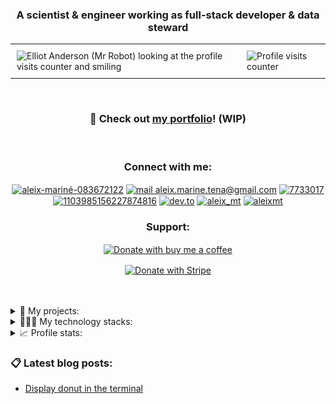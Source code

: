 <!--suppress HtmlDeprecatedAttribute -->
<!-- align="center" works in markdown, even if it is deprecated in HTML -->
<!-- Remember that blank lines when working with markdown / HTML are used for parsing and are serious business! -->
<!-- This file was partly generated with this tool https://rahuldkjain.github.io/gh-profile-readme-generator/
If you want to copy me that is a good place to start-->


<!-- Title -->
<h3 align="center">A scientist & engineer working as full-stack developer & data steward</h3>


<!-- Eliot Alderson + profile visits counter -->
<div id="image-table" align="center">
    <table>
	    <tr>
    	    <td style="padding:10px">
                <img src="https://github.com/AleixMT/AleixMT/assets/23342150/a802e799-cfcf-4add-ae22-0aa96bbecb6c" alt="Elliot Anderson (Mr Robot) looking at the profile visits counter and smiling"/>
      	    </td>
            <td style="padding:10px">
                <img src="https://komarev.com/ghpvc/?username=aleixmt&label=Profile%20views&color=0e75b6&style=flat" alt="Profile visits counter"/>
            </td>
        </tr>
    </table>
</div>


<!-- User status -->
<br>
<h3 align="center"> 📁 Check out <a href="https://aleixmt.github.io" target="blank"> my portfolio</a>! (WIP)</h3>	
<br>


<!-- Social media -->
<h3 align="center">Connect with me:</h3>
    <p align="center">
        <a href="https://www.linkedin.com/in/aleix-mariné-tena-083672122/" target="blank"><img align="center" src="https://raw.githubusercontent.com/rahuldkjain/github-profile-readme-generator/master/src/images/icons/Social/linked-in-alt.svg" alt="aleix-mariné-083672122" height="40" width="40" /></a>
        <a href="mailto:aleix.marine.tena@gmail.com" target="blank"><img align="center" src="https://upload.wikimedia.org/wikipedia/commons/e/ec/Circle-icons-mail.svg" alt="mail aleix.marine.tena@gmail.com" height="40" width="40" /></a>
        <a href="https://stackoverflow.com/users/7733017" target="blank"><img align="center" src="https://raw.githubusercontent.com/rahuldkjain/github-profile-readme-generator/master/src/images/icons/Social/stack-overflow.svg" alt="7733017" height="40" width="40" /></a>
        <a href="https://discord.gg/1103985156227874816" target="blank"><img align="center" src="https://raw.githubusercontent.com/rahuldkjain/github-profile-readme-generator/master/src/images/icons/Social/discord.svg" alt="1103985156227874816" height="40" width="40" /></a>
        <a href="https://dev.to/aleixmt" target="blank"><img align="center" src="https://raw.githubusercontent.com/rahuldkjain/github-profile-readme-generator/master/src/images/icons/Social/devto.svg" alt="dev.to" height="40" width="40" /></a>
        <a href="https://codesandbox.com/aleix_mt" target="blank"><img align="center" src="https://raw.githubusercontent.com/rahuldkjain/github-profile-readme-generator/master/src/images/icons/Social/codesandbox.svg" alt="aleix_mt" height="40" width="40" /></a>
        <a href="https://www.leetcode.com/aleixmt" target="blank"><img align="center" src="https://raw.githubusercontent.com/rahuldkjain/github-profile-readme-generator/master/src/images/icons/Social/leet-code.svg" alt="aleixmt" height="40" width="40" /></a>
    </p>


<!-- Support and donations -->
<h3 align="center">Support:</h3>
<p align="center">
    <a href="https://www.buymeacoffee.com/VidWise"> 
        <img align="center" src="https://cdn.buymeacoffee.com/buttons/v2/default-yellow.png" height="50" width="210" alt="Donate with buy me a coffee" />
    </a>
</p>
<p align="center">
    <a href="https://donate.stripe.com/28o15be6H8xlgyQ000"> 
        <img align="center" src="https://www.silicon.es/wp-content/uploads/2022/06/companylogo_bf4b0be5.png" height="140" width="250" alt="Donate with Stripe" />
    </a>
</p>
<br><br>


<!-- My projects -->
<details>
	<summary>
		💼 My projects: 
	</summary>
	<br>
	<details>
		<summary>
			Linux-Auto-Customizer
		</summary> 
		<p align="center">
		  <img src="https://github.com/Gua-tk/Linux-Auto-Customizer/blob/master/.github/logo.png" width="250" height="290"/>
		</p>
		<p align="center">
		  <a href="https://github.com/Gua-tk/Linux-Auto-Customizer">Official repo</a>
		</p>
		<i> May 2019 - Present </i>
		* Utility to automate installations and customizations to your Linux client machine. 
		* Contains almost 300 precoded installations and customizations that you can use out-of-the-box.
		* Certain compatibility with Windows.
		* [Check out how to start using it](https://github.com/Gua-tk/Linux-Auto-Customizer/wiki/Getting-started) or [check the installations that are already implemented](https://github.com/Gua-tk/Linux-Auto-Customizer/blob/master/doc/FEATURES.md).
		<p align="center"> 
			<h5 align="center"> <br> Used technologies: <br> 
			<a href="https://www.gnu.org/software/bash/" target="_blank" rel="noreferrer"> <img src="https://bashlogo.com/img/symbol/png/full_colored_dark.png" alt="bash" width="40" height="40"/> </a> 
			</h5>
		</p>
	</details>
    <details>
    <summary>
        <a href="github.com/ICIQ-DMP/eChempad">eChempad</a>
    </summary>
    <p align="center">
    <img src="https://raw.githubusercontent.com/ICIQ-DMP/eChempad-public-mirror/a8b8b3750bbc5eea9cc1b2a24ede46deb90bb72d/src/main/resources/static/img/create-small-white.png" width="133" height="34"/>
    </p>
    <p align="center">
    <a href="https://github.com/ICIQ-DMP/eChempad-public-mirror">Official repo</a>
    </p>
    <i> September 2021 - Present </i>
    * Web platform to manage the life-cycle of data from experimental chemistry at [ICIQ](https://www.iciq.org/).
    * Currently allows the import of data from [Perkin-Elmer Signals notebook](https://www.perkinelmer.com/libraries/sht_perkinelmer-signals-notebook-013433_01) and the export of this data into the [Dataverse](https://dataverse.org/) of [CORA RDR](https://dataverse.csuc.cat/).
    * Check out [the documentation](https://iciq-dmp.github.io/) to get started.
    <p align="center"> 
        <h5 align="center"> <br> Used technologies: <br> 
        <a href="https://www.java.com" target="_blank" rel="noreferrer"> <img src="https://raw.githubusercontent.com/devicons/devicon/master/icons/java/java-original.svg" alt="java" width="40" height="40"/> </a> 
        <a href="https://getbootstrap.com" target="_blank" rel="noreferrer"> <img src="https://raw.githubusercontent.com/devicons/devicon/master/icons/bootstrap/bootstrap-plain-wordmark.svg" alt="bootstrap" width="40" height="40"/> </a> 
        <a href="https://spring.io/" target="_blank" rel="noreferrer"> <img src="https://www.vectorlogo.zone/logos/springio/springio-icon.svg" alt="spring" width="40" height="40"/> </a> 
        <a href="https://www.zkoss.org" target="_blank" rel="noreferrer"> <img src="https://www.zkoss.org/resource/img/support/press_zklogo1.png" alt="flask" width="40" height="40"/> </a> 
        <a href="https://www.postgresql.org" target="_blank" rel="noreferrer"> <img src="https://raw.githubusercontent.com/devicons/devicon/master/icons/postgresql/postgresql-original-wordmark.svg" alt="postgresql" width="40" height="40"/> </a>
        <a href="https://www.gnu.org/software/bash/" target="_blank" rel="noreferrer"> <img src="https://bashlogo.com/img/symbol/png/full_colored_dark.png" alt="bash" width="40" height="40"/> </a> 
        <a href="https://developer.mozilla.org/en-US/docs/Web/JavaScript" target="_blank" rel="noreferrer"> <img src="https://raw.githubusercontent.com/devicons/devicon/master/icons/javascript/javascript-original.svg" alt="javascript" width="40" height="40"/> </a> 
        <a href="https://www.json.org/json-en.html" target="_blank" rel="noreferrer"> <img src="https://upload.wikimedia.org/wikipedia/commons/c/c9/JSON_vector_logo.svg" alt="JSON" width="40" height="40"/> </a>
        <a href="https://www.markdownguide.org/getting-started/" target="_blank" rel="noreferrer"> <img src="https://upload.wikimedia.org/wikipedia/commons/thumb/7/71/Antu_text-x-markdown.svg/512px-Antu_text-x-markdown.svg.png" alt="MarkDown" width="40" height="40"/> </a>
        <a href="https://www.w3schools.com/css/" target="_blank" rel="noreferrer"> <img src="https://raw.githubusercontent.com/devicons/devicon/master/icons/css3/css3-original-wordmark.svg" alt="css3" width="40" height="40"/> </a> 
        <a href="https://www.w3.org/html/" target="_blank" rel="noreferrer"> <img src="https://raw.githubusercontent.com/devicons/devicon/master/icons/html5/html5-original-wordmark.svg" alt="html5" width="40" height="40"/> </a>
        <a href="https://github.com/Gua-tk/Linux-Auto-Customizer" target="_blank" rel="noreferrer"> <img src="https://media.githubusercontent.com/media/Gua-tk/Linux-Auto-Customizer/master/.github/logo.png" alt="Linux Auto Customizer" width="40" height="40"/> </a> 
        <a href="https://git-scm.com/" target="_blank" rel="noreferrer"> <img src="https://www.vectorlogo.zone/logos/git-scm/git-scm-icon.svg" alt="git" width="40" height="40"/> </a> 
        <a href="https://postman.com" target="_blank" rel="noreferrer"> <img src="https://www.vectorlogo.zone/logos/getpostman/getpostman-icon.svg" alt="postman" width="40" height="40"/> </a> 
        <a href="https://jekyllrb.com/" target="_blank" rel="noreferrer"> <img src="https://www.vectorlogo.zone/logos/jekyllrb/jekyllrb-icon.svg" alt="jekyll" width="40" height="40"/> </a> 
        <a href="https://maven.apache.org/" target="_blank" rel="noreferrer"> <img src="https://encrypted-tbn0.gstatic.com/images?q=tbn:ANd9GcRP9OKIrIvTMtlstXkQREBGpAuRSfh-PNTbBfWUlqwp2w" alt="Apache Maven" width="40" height="40"/> </a> 
        <a href="https://www.docker.com/" target="_blank" rel="noreferrer"> <img src="https://raw.githubusercontent.com/devicons/devicon/master/icons/docker/docker-original-wordmark.svg" alt="docker" width="40" height="40"/> </a> 
        <a href="https://www.github.com" target="_blank" rel="noreferrer"> <img src="https://assets-global.website-files.com/6203daf47137054c031fa0e6/63306942721a28becf0ded7a_github-actions.svg" alt="GitHub Actions" width="40" height="40"/> </a>
        <a href="https://ubuntu.com/" target="_blank" rel="noreferrer"> <img src="https://upload.wikimedia.org/wikipedia/commons/9/9e/UbuntuCoF.svg" alt="Ubuntu" width="40" height="40"/> </a> 
        </h5>	
    </p>
    </details>
<br>
<br>
</details>


<!-- Technical skills -->
<details>
<summary>
	👩🏾‍💻 My technology stacks:
</summary>
    <br>
    <details>
    <summary>
        🤓 Technologies that I know:
    </summary> 
    All categories by descending order of knowledge:
    <h5 align="center">Programming languages:</h5>
    <p align="center"> 
        <a href="https://www.java.com" target="_blank" rel="noreferrer"> <img src="https://raw.githubusercontent.com/devicons/devicon/master/icons/java/java-original.svg" alt="java" width="40" height="40"/> </a> 
        <a href="https://www.cprogramming.com/" target="_blank" rel="noreferrer"> <img src="https://raw.githubusercontent.com/devicons/devicon/master/icons/c/c-original.svg" alt="c" width="40" height="40"/> </a> 
        <a href="https://www.gnu.org/software/bash/" target="_blank" rel="noreferrer"> <img src="https://bashlogo.com/img/symbol/png/full_colored_dark.png" alt="bash" width="40" height="40"/> </a> 
        <a href="https://www.python.org" target="_blank" rel="noreferrer"> <img src="https://raw.githubusercontent.com/devicons/devicon/master/icons/python/python-original.svg" alt="python" width="40" height="40"/> </a> 
        <a href="https://en.wikipedia.org/wiki/Assembly_language" target="_blank" rel="noreferrer"> <img src="https://play-lh.googleusercontent.com/YrY5n418F1joskaaIE1ou8991mmdEaTR66Mr8fHwuRGIkE9ZSnHeiJc-BcUoeU4dhNZl" alt="assembly" width="40" height="40"/> </a> 
        <a href="https://developer.mozilla.org/en-US/docs/Web/JavaScript" target="_blank" rel="noreferrer"> <img src="https://raw.githubusercontent.com/devicons/devicon/master/icons/javascript/javascript-original.svg" alt="javascript" width="40" height="40"/> </a> 
        <a href="https://en.wikipedia.org/wiki/Batch_file" target="_blank" rel="noreferrer"> <img src="https://icons.iconarchive.com/icons/harwen/pleasant/256/MS-DOS-Batch-File-icon.png" alt="assembly" width="40" height="40"/> </a> 
    </p>
    <h5 align="center">Markup languages:</h5>
    <p align="center"> 
        <a href="https://www.w3schools.com/css/" target="_blank" rel="noreferrer"> <img src="https://raw.githubusercontent.com/devicons/devicon/master/icons/css3/css3-original-wordmark.svg" alt="css3" width="40" height="40"/> </a> 
        <a href="https://www.w3.org/html/" target="_blank" rel="noreferrer"> <img src="https://raw.githubusercontent.com/devicons/devicon/master/icons/html5/html5-original-wordmark.svg" alt="html5" width="40" height="40"/> </a>
        <a href="https://yaml.org/" target="_blank" rel="noreferrer"> <img src="https://user-images.githubusercontent.com/965439/27257445-8791ea14-539c-11e7-8f5a-eec6cdfababa.png" alt="yaml" width="40" height="40"/> </a>
        <a href="https://www.latex-project.org/" target="_blank" rel="noreferrer"> <img src="https://user-images.githubusercontent.com/49899602/103332150-553fb180-4aac-11eb-8d6f-55f6a647a243.jpg" alt="LaTeX" width="40" height="40"/> </a>
        <a href="https://www.json.org/json-en.html" target="_blank" rel="noreferrer"> <img src="https://upload.wikimedia.org/wikipedia/commons/c/c9/JSON_vector_logo.svg" alt="JSON" width="40" height="40"/> </a>
        <a href="https://www.markdownguide.org/getting-started/" target="_blank" rel="noreferrer"> <img src="https://upload.wikimedia.org/wikipedia/commons/thumb/7/71/Antu_text-x-markdown.svg/512px-Antu_text-x-markdown.svg.png" alt="MarkDown" width="40" height="40"/> </a>
    </p>
    <h5 align="center">Frameworks:</h5>
    <p align="center"> 
        <a href="https://getbootstrap.com" target="_blank" rel="noreferrer"> <img src="https://raw.githubusercontent.com/devicons/devicon/master/icons/bootstrap/bootstrap-plain-wordmark.svg" alt="bootstrap" width="40" height="40"/> </a> 
        <a href="https://spring.io/" target="_blank" rel="noreferrer"> <img src="https://www.vectorlogo.zone/logos/springio/springio-icon.svg" alt="spring" width="40" height="40"/> </a> 
        <a href="https://flask.palletsprojects.com/" target="_blank" rel="noreferrer"> <img src="https://cdn.buttercms.com/w8lc0UqsQCnPG0Ax6aiM" alt="flask" width="40" height="40"/> </a> 
        <a href="https://www.zkoss.org" target="_blank" rel="noreferrer"> <img src="https://www.zkoss.org/resource/img/support/press_zklogo1.png" alt="flask" width="40" height="40"/> </a> 
    </p>
    <h5 align="center">Databases:</h5>
    <p align="center"> 
        <a href="https://www.postgresql.org" target="_blank" rel="noreferrer"> <img src="https://raw.githubusercontent.com/devicons/devicon/master/icons/postgresql/postgresql-original-wordmark.svg" alt="postgresql" width="40" height="40"/> </a>
        <a href="https://redis.io" target="_blank" rel="noreferrer"> <img src="https://raw.githubusercontent.com/devicons/devicon/master/icons/redis/redis-original-wordmark.svg" alt="redis" width="40" height="40"/> </a> 
        <a href="https://mariadb.org" target="_blank" rel="noreferrer"> <img src="https://mariadb.org/wp-content/uploads/2019/01/cropped-mariadb_org_rgb_v-2.png" alt="mariadb" width="40" height="40"/> </a> 
    </p>
    <h5 align="center">Operating Systems:</h5>
    <p align="center"> 
        <a href="https://www.linux.org/" target="_blank" rel="noreferrer"> <img src="https://raw.githubusercontent.com/devicons/devicon/master/icons/linux/linux-original.svg" alt="linux" width="40" height="40"/> </a> 
        <a href="https://ubuntu.com/" target="_blank" rel="noreferrer"> <img src="https://upload.wikimedia.org/wikipedia/commons/9/9e/UbuntuCoF.svg" alt="Ubuntu" width="40" height="40"/> </a> 
        <a href="https://www.microsoft.com/es-es/software-download/windows10" target="_blank" rel="noreferrer"> <img src="https://www.pngitem.com/pimgs/m/247-2471508_windows-10-png-icons-phone-icon-in-blue.png" alt="Ubuntu" width="40" height="40"/> </a> 
        <a href="https://fedoraproject.org/" target="_blank" rel="noreferrer"> <img src="https://upload.wikimedia.org/wikipedia/commons/4/41/Fedora_icon_%282021%29.svg" alt="Ubuntu" width="40" height="40"/> </a> 
        <a href="https://developer.android.com" target="_blank" rel="noreferrer"> <img src="https://raw.githubusercontent.com/devicons/devicon/master/icons/android/android-original-wordmark.svg" alt="android" width="40" height="40"/> </a> 
    </p>
    <h5 align="center">Platforms and hardware:</h5>
    <p align="center"> 
        <a href="https://www.nintendo.es/Nintendo-DS/Gama-de-consolas-Nintendo-DS-Pagina-web-oficial-de-Nintendo-Iberica-Nintendo-DS-Nintendo-DSi-Nintendo-DSi-XL-116380.html" target="_blank" rel="noreferrer"> <img src="https://americansgameocio.com/4735-large_default/nintendo-ds.jpg" alt="nintendo ds" width="40" height="40"/> </a> 
        <a href="https://www.raspberrypi.org/" target="_blank" rel="noreferrer"> <img src="https://www.raspberrypi.com/app/uploads/2022/02/COLOUR-Raspberry-Pi-Symbol-Registered.png" alt="nintendo 3ds" width="40" height="40"/> </a> 
        <a href="https://en.wikipedia.org/wiki/Nintendo_3DS" target="_blank" rel="noreferrer"> <img src="https://fs-prod-cdn.nintendo-europe.com/media/images/03_teaser_module_1_square/systems_2/nintendo_3ds_3/TM_GenericTMs_3DS.png" alt="nintendo 3ds" width="40" height="40"/> </a> 
        <a href="https://en.wikipedia.org/wiki/Nintendo_Switch" target="_blank" rel="noreferrer"> <img src="https://upload.wikimedia.org/wikipedia/commons/3/38/Nintendo_switch_logo.png" alt="nintendo switch" width="40" height="40"/> </a> 
        <a href="https://flipperzero.one/" target="_blank" rel="noreferrer"> <img src="https://cdn.flipperzero.one/qFlipper_macOS_256px_ugly.png" alt="flipper zero" width="40" height="40"/> </a> 
    </p>
    <h5 align="center">DevOps:</h5>
    <p align="center"> 
        <a href="https://www.docker.com/" target="_blank" rel="noreferrer"> <img src="https://raw.githubusercontent.com/devicons/devicon/master/icons/docker/docker-original-wordmark.svg" alt="docker" width="40" height="40"/> </a> 
        <a href="https://www.nginx.com" target="_blank" rel="noreferrer"> <img src="https://raw.githubusercontent.com/devicons/devicon/master/icons/nginx/nginx-original.svg" alt="nginx" width="40" height="40"/> </a> 
        <a href="https://www.github.com" target="_blank" rel="noreferrer"> <img src="https://assets-global.website-files.com/6203daf47137054c031fa0e6/63306942721a28becf0ded7a_github-actions.svg" alt="GitHub Actions" width="40" height="40"/> </a>
        <a href="https://openvpn.net/" target="_blank" rel="noreferrer"> <img src="https://avatars.githubusercontent.com/u/1569141?s=280&v=4" alt="Open VPN" width="40" height="40"/> </a>
        <a href="https://thekelleys.org.uk/dnsmasq/doc.html" target="_blank" rel="noreferrer"> <img src="https://upload.wikimedia.org/wikipedia/commons/thumb/2/2c/Dnsmasq_icon.svg/1200px-Dnsmasq_icon.svg.png" alt="DNS masq" width="40" height="40"/> </a>
        <a href="https://www.samba.org/" target="_blank" rel="noreferrer"> <img src="https://upload.wikimedia.org/wikipedia/commons/thumb/b/bd/Logo_Samba_Software.svg/1280px-Logo_Samba_Software.svg.png" alt="Samba" width="40" height="40"/> </a>
    </p>
    <h5 align="center">Tools:</h5>
    <p align="center"> 
        <a href="https://github.com/AleixMT/Linux-Auto-Customizer" target="_blank" rel="noreferrer"> <img src="https://media.githubusercontent.com/media/AleixMT/Linux-Auto-Customizer/master/.github/logo.png" alt="Linux Auto Customizer" width="40" height="40"/> </a> 
        <a href="https://git-scm.com/" target="_blank" rel="noreferrer"> <img src="https://www.vectorlogo.zone/logos/git-scm/git-scm-icon.svg" alt="git" width="40" height="40"/> </a> 
        <a href="https://postman.com" target="_blank" rel="noreferrer"> <img src="https://www.vectorlogo.zone/logos/getpostman/getpostman-icon.svg" alt="postman" width="40" height="40"/> </a> 
        <a href="https://maven.apache.org/" target="_blank" rel="noreferrer"> <img src="https://icons-for-free.com/iconfiles/png/512/vscode+icons+type+maven-1324451386617447973.png" alt="Apache Maven" width="40" height="40"/> </a> 
        <a href="https://www.gnu.org/software/make/manual/make.html" target="_blank" rel="noreferrer"> <img src="https://encrypted-tbn0.gstatic.com/images?q=tbn:ANd9GcQ11Ii9Op3FvZHST_TmRPNcE8-lYtjqny4Qk8lAzf9pS-IL3F62UCB3dqfEEH0zbipd91w&usqp=CAU" alt="GNU make" width="40" height="40"/> </a> 
        <a href="https://jekyllrb.com/" target="_blank" rel="noreferrer"> <img src="https://www.vectorlogo.zone/logos/jekyllrb/jekyllrb-icon.svg" alt="jekyll" width="40" height="40"/> </a> 
    </p>
    <h5 align="center">Cloud & serverless:</h5>
    <p align="center"> 
        <a href="https://aws.amazon.com" target="_blank" rel="noreferrer"> <img src="https://pbs.twimg.com/profile_images/1641476962362302464/K8lb6OtN_400x400.jpg" alt="aws" width="40" height="40"/> </a> 
    </p> 
    </details>
    <details>
    <summary>
        🤔 Technologies that I have worked with:
        </summary> 
        All categories by descending order of knowledge:
        <h5 align="center">Programming languages:</h5>
        <p align="center"> 
            <a href="https://www.w3schools.com/cpp/" target="_blank" rel="noreferrer"> <img src="https://raw.githubusercontent.com/devicons/devicon/master/icons/cplusplus/cplusplus-original.svg" alt="cplusplus" width="40" height="40"/> </a> 
            <a href="https://www.w3schools.com/cs/" target="_blank" rel="noreferrer"> <img src="https://raw.githubusercontent.com/devicons/devicon/master/icons/csharp/csharp-original.svg" alt="csharp" width="40" height="40"/> </a> 
            <a href="https://www.mathworks.com/" target="_blank" rel="noreferrer"> <img src="https://upload.wikimedia.org/wikipedia/commons/2/21/Matlab_Logo.png" alt="matlab" width="40" height="40"/> </a> 
            <a href="https://learn.microsoft.com/en-us/powershell/" target="_blank" rel="noreferrer"> <img src="https://upload.wikimedia.org/wikipedia/commons/a/af/PowerShell_Core_6.0_icon.png" alt="matlab" width="40" height="40"/> </a>
            <a href="https://www.scala-lang.org/" target="_blank" rel="noreferrer"> <img src="https://cdn-icons-png.flaticon.com/512/6132/6132220.png" alt="scala" width="40" height="40"/> </a> 
            <a href="https://dart.dev" target="_blank" rel="noreferrer"> <img src="https://www.vectorlogo.zone/logos/dartlang/dartlang-icon.svg" alt="dart" width="40" height="40"/> </a> 
            <a href="https://golang.org" target="_blank" rel="noreferrer"> <img src="https://raw.githubusercontent.com/devicons/devicon/master/icons/go/go-original.svg" alt="go" width="40" height="40"/> </a> 
            <a href="https://www.ruby-lang.org/en/" target="_blank" rel="noreferrer"> <img src="https://upload.wikimedia.org/wikipedia/commons/thumb/7/73/Ruby_logo.svg/800px-Ruby_logo.svg.png" alt="ruby" width="40" height="40"/> </a> 
            <a href="https://www.typescriptlang.org/" target="_blank" rel="noreferrer"> <img src="https://raw.githubusercontent.com/devicons/devicon/master/icons/typescript/typescript-original.svg" alt="typescript" width="40" height="40"/> </a> 
        </p>
        <h5 align="center">Frameworks:</h5>
        <p align="center"> 
            <a href="https://www.djangoproject.com/" target="_blank" rel="noreferrer"> <img src="https://cdn.worldvectorlogo.com/logos/django.svg" alt="django" width="40" height="40"/> </a> 
            <a href="https://unity.com/" target="_blank" rel="noreferrer"> <img src="https://www.vectorlogo.zone/logos/unity3d/unity3d-icon.svg" alt="unity" width="40" height="40"/> </a> 
            <a href="https://pandas.pydata.org/" target="_blank" rel="noreferrer"> <img src="https://raw.githubusercontent.com/devicons/devicon/2ae2a900d2f041da66e950e4d48052658d850630/icons/pandas/pandas-original.svg" alt="pandas" width="40" height="40"/></a> 
            <a href="https://flutter.dev" target="_blank" rel="noreferrer"> <img src="https://www.vectorlogo.zone/logos/flutterio/flutterio-icon.svg" alt="flutter" width="40" height="40"/> </a> 
            <a href="https://pytorch.org/" target="_blank" rel="noreferrer"> <img src="https://www.vectorlogo.zone/logos/pytorch/pytorch-icon.svg" alt="pytorch" width="40" height="40"/> </a> 
            <a href="https://nodejs.org" target="_blank" rel="noreferrer"> <img src="https://raw.githubusercontent.com/devicons/devicon/master/icons/nodejs/nodejs-original-wordmark.svg" alt="nodejs" width="40" height="40"/> </a> 
            <a href="https://reactjs.org/" target="_blank" rel="noreferrer"> <img src="https://raw.githubusercontent.com/devicons/devicon/master/icons/react/react-original-wordmark.svg" alt="react" width="40" height="40"/> </a> 
            <a href="https://reactnative.dev/" target="_blank" rel="noreferrer"> <img src="https://reactnative.dev/img/header_logo.svg" alt="reactnative" width="40" height="40"/> </a> 
        </p>
        <h5 align="center">Databases:</h5>
        <p align="center"> 
            <a href="https://www.h2database.com/html/tutorial.html" target="_blank" rel="noreferrer"> <img src="https://www.h2database.com/html/images/db-64-t.png" alt="mongodb" width="40" height="40"/> </a> 
            <a href="https://www.mongodb.com/" target="_blank" rel="noreferrer"> <img src="https://raw.githubusercontent.com/devicons/devicon/master/icons/mongodb/mongodb-original-wordmark.svg" alt="mongodb" width="40" height="40"/> </a> 
            <a href="https://www.mysql.com/" target="_blank" rel="noreferrer"> <img src="https://raw.githubusercontent.com/devicons/devicon/master/icons/mysql/mysql-original-wordmark.svg" alt="mysql" width="40" height="40"/> </a> 
        </p>
        <h5 align="center">Operating Systems:</h5>
        <p align="center"> 
            <a href="https://developer.android.com" target="_blank" rel="noreferrer"> <img src="https://raw.githubusercontent.com/devicons/devicon/master/icons/android/android-original-wordmark.svg" alt="android" width="40" height="40"/> </a> 
            <a href="https://www.debian.org/" target="_blank" rel="noreferrer"> <img src="https://upload.wikimedia.org/wikipedia/commons/0/04/Debian_logo.png" alt="Debian" width="40" height="40"/> </a> 
        </p>
        <h5 align="center">Platforms and hardware:</h5>
        <p align="center"> 
            <a href="https://www.arduino.cc/" target="_blank" rel="noreferrer"> <img src="https://cdn.worldvectorlogo.com/logos/arduino-1.svg" alt="arduino" width="40" height="40"/> </a> 
        </p>
        <h5 align="center">DevOps:</h5>
        <p align="center"> 
            <a href="https://kubernetes.io" target="_blank" rel="noreferrer"> <img src="https://www.vectorlogo.zone/logos/kubernetes/kubernetes-icon.svg" alt="kubernetes" width="40" height="40"/> </a> 
        </p>
        <h5 align="center">Tools:</h5>
        <p align="center"> 
            <a href="https://gradle.org/" target="_blank" rel="noreferrer"> <img src="https://gradle.org/images/gradle-knowledge-graph-logo.png?20170228" alt="gradle" width="40" height="40"/> </a> 
        </p>
        <h5 align="center">Cloud & serverless:</h5>
        <p align="center"> 
            <a href="https://cloud.google.com/" target="_blank" rel="noreferrer"> <img src="https://lirp.cdn-website.com/aa0ef369/dms3rep/multi/opt/google-cloud-icon-400w.png" alt="Google Cloud" width="40" height="40"/> </a> 
        </p>
    </details>
<br>
</details>


<details>
    <summary>
        📈 Profile stats:
    </summary>
    <!-- User stats -->
    <!-- Trophies -->
    <p align="center"> 
        <a href="https://github.com/ryo-ma/github-profile-trophy"><img src="https://github-profile-trophy.vercel.app/?username=aleixmt" alt="aleixmt" /></a> </p>
    <!-- Most used languages -->
    <p align="center">
        <img align="center" src="https://github-readme-stats.vercel.app/api/top-langs?username=aleixmt&show_icons=true&locale=en&layout=pie&langs_count=10&hide=roff,coq,freemarker" alt="aleixmt" />
    </p>
    <!-- Github stats -->
    <p align="center">&nbsp;
        <img align="center" src="https://github-readme-stats.vercel.app/api?username=aleixmt&show_icons=true&locale=en&rank_icon=percentile" alt="aleixmt" />
    </p>
    <!-- Streak -->
    <p align="center">
        <img align="center" src="https://github-readme-streak-stats.herokuapp.com/?user=aleixmt&" alt="aleixmt" />
    </p>
</details>


<!-- Automatic blog post retrieval (github action) -->
### 📋 Latest blog posts:
<!-- BLOG-POST-LIST:START -->
- [Display donut in the terminal](https://dev.to/aleixmt/display-donut-in-the-terminal-1c3f)
<!-- BLOG-POST-LIST:END -->


<!-- References -->
[customizer-repo]: http://github.com/Gua-tk/Linux-Auto-Customizer  "Official Linux-Auto-Customizer repository in GitHub"



